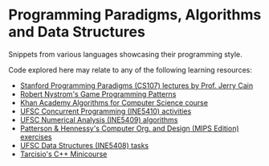 Programming Paradigms, Algorithms and Data Structures
====

Snippets from various languages showcasing their programming style.

Code explored here may relate to any of the following learning resources:
* [Stanford Programming Paradigms (CS107) lectures by Prof. Jerry Cain](https://www.youtube.com/playlist?list=PL9D558D49CA734A02)
* [Robert Nystrom's Game Programming Patterns](http://gameprogrammingpatterns.com/)
* [Khan Academy Algorithms for Computer Science course](https://www.khanacademy.org/computing/computer-science/algorithms)
* [UFSC Concurrent Programming (INE5410) activities](https://planos.inf.ufsc.br/modulos/planos/visualizar.php?id=3001)
* [UFSC Numerical Analysis (INE5409) algorithms](http://sergiopeters.prof.ufsc.br/livro-calculo-numerico-computacional/)
* [Patterson & Hennessy's Computer Org. and Design (MIPS Edition) exercises](https://github.com/CalicoUFSC/biblioteca/blob/master/3a_fase/INE5411.md)
* [UFSC Data Structures (INE5408) tasks](https://www.youtube.com/watch?list=PLWG7TKLwYttnlvODGYZQlBIVL1iyPJy5a&v=0mbp5qtl_9g)
* [Tarcisio's C++ Minicourse](http://tarcis.io/cpp/)
